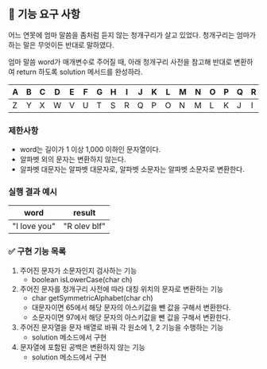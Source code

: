 ## 🚀 기능 요구 사항

어느 연못에 엄마 말씀을 좀처럼 듣지 않는 청개구리가 살고 있었다. 청개구리는 엄마가 하는 말은 무엇이든 반대로 말하였다.

엄마 말씀 word가 매개변수로 주어질 때, 아래 청개구리 사전을 참고해 반대로 변환하여 return 하도록 solution 메서드를 완성하라.

| A | B | C | D | E | F | G | H | I | J | K | L | M | N | O | P | Q | R | S | T | U | V | W | X | Y | Z |
| --- | --- | --- | --- | --- | --- | --- | --- | --- | --- | --- | --- | --- | --- | --- | --- | --- | --- | --- | --- | --- | --- | --- | --- | --- | --- |
| Z | Y | X | W | V | U | T | S | R | Q | P | O | N | M | L | K | J | I | H | G | F | E | D | C | B | A |

### 제한사항

- word는 길이가 1 이상 1,000 이하인 문자열이다.
- 알파벳 외의 문자는 변환하지 않는다.
- 알파벳 대문자는 알파벳 대문자로, 알파벳 소문자는 알파벳 소문자로 변환한다.

### 실행 결과 예시

| word | result |
| --- | --- |
| "I love you" | "R olev blf" |

### ✅ 구현 기능 목록
1. 주어진 문자가 소문자인지 검사하는 기능
	- boolean isLowerCase(char ch)
2. 주어진 문자를 청개구리 사전에 따라 대칭 위치의 문자로 변환하는 기능
	- char getSymmetricAlphabet(char ch)
	- 대문자이면 65에서 해당 문자의 아스키값을 뺀 값을 구해서 변환한다.
	- 소문자이면 97에서 해당 문자의 아스키값을 뺀 값을 구해서 변환한다.
3. 주어진 문자열을 문자 배열로 바꿔 각 원소에 1, 2 기능을 수행하는 기능
    - solution 메소드에서 구현
4. 문자열에 포함된 공백은 변환하지 않는 기능
	- solution 메소드에서 구현